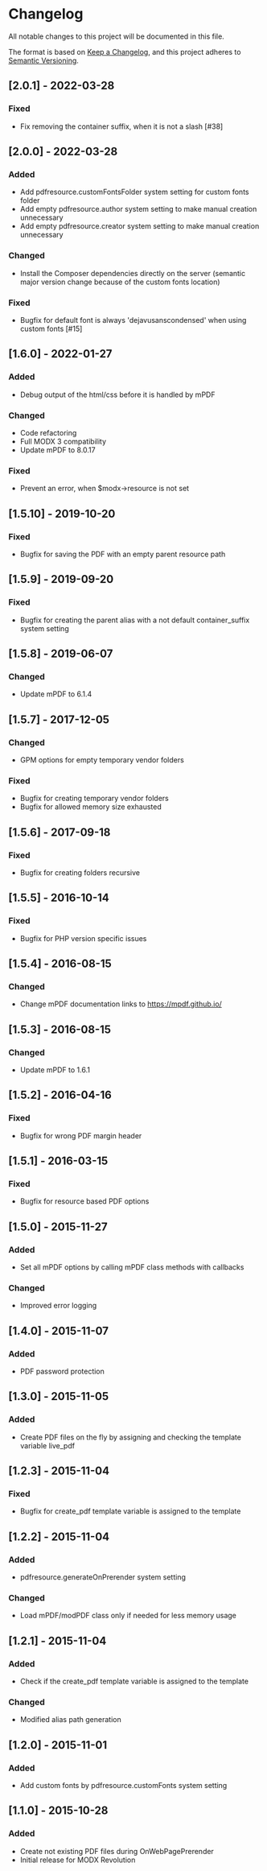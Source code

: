 # Changelog

All notable changes to this project will be documented in this file.

The format is based on [Keep a Changelog](https://keepachangelog.com/en/1.0.0/),
and this project adheres to [Semantic Versioning](https://semver.org/spec/v2.0.0.html).

## [2.0.1] - 2022-03-28

### Fixed

- Fix removing the container suffix, when it is not a slash [#38]

## [2.0.0] - 2022-03-28

### Added

- Add pdfresource.customFontsFolder system setting for custom fonts folder
- Add empty pdfresource.author system setting to make manual creation unnecessary
- Add empty pdfresource.creator system setting to make manual creation unnecessary

### Changed

- Install the Composer dependencies directly on the server (semantic major version change because of the custom fonts location)

### Fixed

- Bugfix for default font is always 'dejavusanscondensed' when using custom fonts [#15]

## [1.6.0] - 2022-01-27

### Added

- Debug output of the html/css before it is handled by mPDF

### Changed

- Code refactoring
- Full MODX 3 compatibility
- Update mPDF to 8.0.17

### Fixed

- Prevent an error, when $modx->resource is not set

## [1.5.10] - 2019-10-20

### Fixed

- Bugfix for saving the PDF with an empty parent resource path

## [1.5.9] - 2019-09-20

### Fixed

- Bugfix for creating the parent alias with a not default container_suffix system setting

## [1.5.8] - 2019-06-07

### Changed

- Update mPDF to 6.1.4

## [1.5.7] - 2017-12-05

### Changed

- GPM options for empty temporary vendor folders

### Fixed

- Bugfix for creating temporary vendor folders
- Bugfix for allowed memory size exhausted

## [1.5.6] - 2017-09-18

### Fixed

- Bugfix for creating folders recursive

## [1.5.5] - 2016-10-14

### Fixed

- Bugfix for PHP version specific issues

## [1.5.4] - 2016-08-15

### Changed

- Change mPDF documentation links to https://mpdf.github.io/

## [1.5.3] - 2016-08-15

### Changed

- Update mPDF to 1.6.1

## [1.5.2] - 2016-04-16

### Fixed

- Bugfix for wrong PDF margin header

## [1.5.1] - 2016-03-15

### Fixed

- Bugfix for resource based PDF options

## [1.5.0] - 2015-11-27

### Added

- Set all mPDF options by calling mPDF class methods with callbacks

### Changed

- Improved error logging

## [1.4.0] - 2015-11-07

### Added

- PDF password protection

## [1.3.0] - 2015-11-05

### Added

- Create PDF files on the fly by assigning and checking the template variable live_pdf

## [1.2.3] - 2015-11-04

### Fixed

- Bugfix for create_pdf template variable is assigned to the template

## [1.2.2] - 2015-11-04

### Added

- pdfresource.generateOnPrerender system setting

### Changed

- Load mPDF/modPDF class only if needed for less memory usage

## [1.2.1] - 2015-11-04

### Added

- Check if the create_pdf template variable is assigned to the template

### Changed

- Modified alias path generation

## [1.2.0] - 2015-11-01

### Added

- Add custom fonts by pdfresource.customFonts system setting

## [1.1.0] - 2015-10-28

### Added

- Create not existing PDF files during OnWebPagePrerender
- Initial release for MODX Revolution
